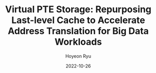 ---
layout: publication_info  # FIXED! DO NOT CHANGE!
author: "Hoyeon Ryu"   # your name (do not specify the publication authors, please specify publication authors at "pub_authors")
title:  "Virtual PTE Storage: Repurposing Last-level Cache to Accelerate Address Translation for Big Data Workloads"  # publication title
date:   2022-10-26  # publication date (not the blog posting date...)

description: |  # provide a brief explanation of your work!
    TBD

params:
    pub_authors:  # publication authors
        - "/members/osang_kwon"
        - "/members/yongho_lee"
        - "/members/seokin_hong"

    pub_venue: "2022 IEEE International Conference on Consumer Electronics-Asia (ICCE-Asia)"  # full venue name (conference and journal name)

    pub_url: https://ieeexplore.ieee.org/abstract/document/9954665/  # URL to get access to the publication (comment this line if you don't have publicaiton URL)
    pub_thumbnail: "thumbnail.png"  # image of the thumbnail (comment this line if you don't have any thumbnail to reveal)

    pub_abstract: |  # abstract of your publication
        Address translation is one of the major performance bottlenecks for emerging big data workloads. Since those workloads have large memory footprints and irregular memory access patterns, they suffer from frequent TLB (Translation Lookaside Buffer) misses and frequently incur expensive page walk. By using a large TLB, we can reduce the address translation overheads. However, this approach is not practical due to chip area overheads. In this paper, we propose Virtual PTE Storage to reduce the address translation overheads by dedicating a part of LLC (Last-Level Cache) for PTEs (Page Table Entries). This is driven by the observations that the performance of big data workloads incurring frequent TLB misses is rarely affected by the LLC capacity since they have low localities in memory references. Our experimental results demonstrate that Virtual PTE Storage improves performance by 3.7% on average while reducing energy consumption by 2% on average.

    pub_keywords:  # keywords of your publication
        - Energy consumption
        - Big Data
        - Aerospace electronics
        - Cache storage
        - TLB
        - Page Table
        - Address Translation

    # Publication Classes: choose one of the class specified below (see more details at "config.yaml")
    #   - ACC : Accelerator
    #   - MS  : Memory System
    #   - CA  : Computer Architecture
    #   - OS  : Operating Systems
    #   - NDP : Near Data Processing / Processing In Memory
    pub_class: "MS"  # choose any class of the publication
---